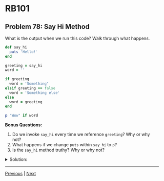 # RB101
## Problem 78: Say Hi Method

What is the output when we run this code? Walk through what happens.

```ruby
def say_hi
  puts 'Hello!'
end
  
greeting = say_hi
word = ''
  
if greeting
  word = 'Something'
elsif greeting == false
  word = 'Something else'
else
  word = greeting
end
  
p "Wow" if word
```

**Bonus Questions:**
1. Do we invoke `say_hi` every time we reference `greeting`? Why or why not?
2. What happens if we change `puts` within `say_hi` to `p`?
3. Is the `say_hi` method truthy? Why or why not?

<details>
<summary>Solution:</summary>

**Output:**
```
Hello!
"Wow"
```

**Walkthrough:**

1. `def say_hi` defines the method (no execution yet)
2. `greeting = say_hi` calls the method:
   - `puts 'Hello!'` outputs "Hello!"
   - `puts` returns `nil`
   - `greeting` is assigned `nil`
3. `word = ''` initializes word to an empty string
4. Check `if greeting`: `nil` is falsy, so this branch doesn't run
5. Check `elsif greeting == false`: `nil == false` is `false`, so this doesn't run
6. `else` runs: `word = greeting` assigns `nil` to `word`
7. `p "Wow" if word`: In Ruby, empty strings are **truthy**, but `word` is now `nil` (falsy)
8. Wait - actually `word` was initially `''`, but then reassigned to `nil` in the else branch
9. So `p "Wow" if word` checks if `nil` is truthy - it's not, so "Wow" doesn't print

**Actually, let me reconsider:**
- `word = ''` (empty string, which is truthy in Ruby)
- `else` branch runs: `word = greeting` (assigns `nil` to word)
- Final line: `word` is now `nil` (falsy), so "Wow" is NOT printed

**Correct output:**
```
Hello!
```

Only "Hello!" is printed (from the `puts` in `say_hi`). "Wow" is not printed because `word` ends up being `nil`.

**Bonus Answers:**

**Bonus 1**: No, we invoke `say_hi` only once on line 5. `greeting` references the **return value** of `say_hi`, which is `nil`. Every other reference to `greeting` just accesses this `nil` value.

```ruby
greeting = say_hi  # Invokes once here
# Later references to greeting just access the nil value
```

**Bonus 2**: If we change `puts` to `p`:

```ruby
def say_hi
  p 'Hello!'  # p returns the value it prints
end

greeting = say_hi
```

The output would be the same for the first line (`'Hello!'` is still displayed), but now `greeting` would reference `'Hello!'` (the string) instead of `nil`, because `p` returns its argument.

```ruby
if greeting  # Now greeting is "Hello!" (truthy)
  word = 'Something'  # This branch runs
end

p "Wow" if word  # word is "Something" (truthy), so "Wow" prints
```

New output:
```
'Hello!'
"Wow"
```

**Bonus 3**: Methods don't have truthiness. The `say_hi` method, when invoked, **returns** a falsy value (`nil`). You can't check if a method is truthy - you can only check if its return value is truthy.

```ruby
# Can't do this:
# if say_hi  # This invokes the method and checks the return value

# This is what actually happens:
if say_hi  # Calls say_hi, gets nil, checks if nil is truthy
  puts "won't run"
end
```

</details>

---

[Previous](077.md) | [Next](079.md)

